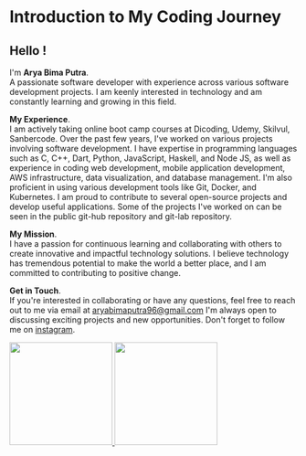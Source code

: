 # Introduction to My Coding Journey
## Hello !
I'm **Arya Bima Putra**.\
A passionate software developer with experience across various software development projects. 
I am keenly interested in technology and am constantly learning and growing in this field.

**My Experience**.\
I am actively taking online boot camp courses at Dicoding, Udemy, Skilvul, Sanbercode. Over the past few years, I've worked on various projects involving software development. I have expertise in programming languages such as C, C++, Dart, Python, JavaScript, Haskell, and Node JS, as well as experience in coding web development, mobile application development, AWS infrastructure, data visualization, and database management. I'm also proficient in using various development tools like Git, Docker, and Kubernetes. I am proud to contribute to several open-source projects and develop useful applications. Some of the projects I've worked on can be seen in the public git-hub repository and git-lab repository.

**My Mission**.\
I have a passion for continuous learning and collaborating with others to create innovative and impactful technology solutions. I believe technology has tremendous potential to make the world a better place, and I am committed to contributing to positive change.

**Get in Touch**.\
If you're interested in collaborating or have any questions, feel free to reach out to me via email at [aryabimaputra96@gmail.com](https://mail.google.com/) I'm always open to discussing exciting projects and new opportunities. Don't forget to follow me on  [instagram](https://www.instagram.com/aryabimaa19/).
 
<p align="left">
<a href="https://github.com/fahmimna">
  <img height="180em" src="https://github-readme-stats-eight-theta.vercel.app/api?username=fahmimna&show_icons=true&theme=algolia&include_all_commits=true&count_private=true"/>
  <img height="180em" src="https://github-readme-stats-eight-theta.vercel.app/api/top-langs/?username=fahmimna&layout=compact&langs_count=8&theme=algolia"/>
</a>
</p>
